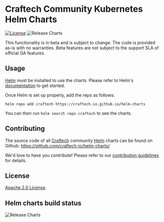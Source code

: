 # Craftech Community Kubernetes Helm Charts

[![License](https://img.shields.io/badge/License-Apache%202.0-blue.svg)](https://opensource.org/licenses/Apache-2.0) ![Release Charts](https://github.com/craftech-io/helm-charts/workflows/Release%20Charts/badge.svg?branch=main)

This functionality is in beta and is subject to change. The code is provided as-is with no warranties. Beta features are not subject to the support SLA of official GA features.

## Usage

[Helm](https://helm.sh) must be installed to use the charts.
Please refer to Helm's [documentation](https://helm.sh/docs/) to get started.

Once Helm is set up properly, add the repo as follows:

```console
helm repo add craftech https://craftech-io.github.io/helm-charts
```

You can then run `helm search repo craftech` to see the charts.

## Contributing

The source code of all [Craftech](https://craftech.io) community [Helm](https://helm.sh) charts can be found on Github: <https://github.com/craftech-io/helm-charts/>

<!-- Keep full URL links to repo files because this README syncs from main to gh-pages.  -->
We'd love to have you contribute! Please refer to our [contribution guidelines](https://github.com/craftech-io/helm-charts/blob/main/CONTRIBUTING.md) for details.

## License

<!-- Keep full URL links to repo files because this README syncs from main to gh-pages.  -->
[Apache 2.0 License](https://github.com/craftech-io/helm-charts/blob/main/LICENSE).

## Helm charts build status

![Release Charts](https://github.com/craftech-io/helm-charts/workflows/Release%20Charts/badge.svg?branch=main)